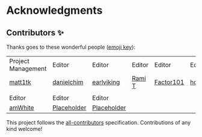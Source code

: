 # Acknowledgments

## Contributors ✨

Thanks goes to these wonderful people \([emoji key](https://allcontributors.org/docs/en/emoji-key)\):

|  |  |  |  |  |  |
| :--- | :--- | :--- | :--- | :--- | :--- |
| Project Management | Editor | Editor | Editor | Editor | Editor |
| [matt1tk](acknowledgments.md) | [danielchim](acknowledgments.md) | [earlviking](acknowledgments.md) | [Rami T](acknowledgments.md) | [Factor101](acknowledgments.md) | [horsefucker88](acknowledgments.md) |
|  |  |  |  |  |  |
| Editor | Editor | Editor |  |  |  |
| [amWhite](acknowledgments.md) | [Placeholder](acknowledgments.md) | [Placeholder](acknowledgments.md) |  |  |  |

This project follows the [all-contributors](https://github.com/all-contributors/all-contributors) specification. Contributions of any kind welcome!

